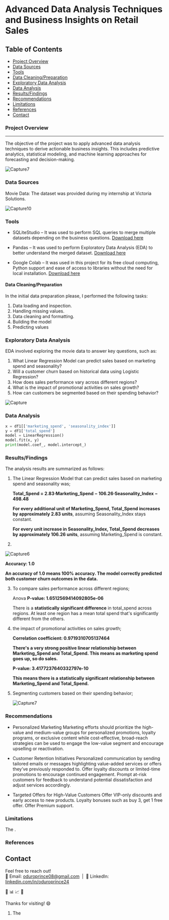# Advanced Data Analysis Techniques and Business Insights on Retail Sales

## Table of Contents
- [Project Overview](#project-overview)
- [Data Sources](#data-sources)
- [Tools](#tools)
- [Data Cleaning/Preparation](#data-cleaningpreparation)
- [Exploratory Data Analysis](#exploratory-data-analysis)
- [Data Analysis](#data-analysis)
- [Results/Findings](#resultsfindings)
- [Recommendations](#recommendations)
- [Limitations](#limitations)
- [References](#references)
- [Contact](#contact)

  
### Project Overview
---
The objective of the project was to apply advanced data analysis techniques to derive actionable business insights. This includes predictive analytics, statistical modeling, and machine learning approaches for forecasting and decision-making.

![Capture7](https://github.com/user-attachments/assets/255c8ac4-36a5-48db-9e2f-2d3b0e40e991)


### Data Sources
Movie Data: The dataset was provided during my internship at Victoria Solutions.

![Capture10](https://github.com/user-attachments/assets/0411e9a7-6113-4948-b5ee-9b10d53f8971)


### Tools
- SQLiteStudio – It was used to perform SQL queries to merge multiple datasets depending on the business questions.
  [Download here](https://www.sqlitestudio.pl/)

- Pandas – It was used to perform Exploratory Data Analysis (EDA) to better understand the merged dataset.
  [Download here](https://pandas.pydata.org/)

- Google Colab – It was used in this project for its free cloud computing, Python support and ease of access to libraries without the need for local installation.
[Download here](https://colab.research.google.com/)

#### Data Cleaning/Preparation
In the initial data preparation please, I performed the following tasks:
1.	Data loading and inspection.
3.	Handling missing values.
4.	Data cleaning and formatting.
5. 	Building the model
5.	Predicting values

   
### Exploratory Data Analysis
EDA involved exploring the movie data to answer key questions, such as: 
1.	What Linear Regression Model can predict sales based on marketing spend and seasonality?
2.	Will a customer churn based on historical data using Logistic Regression?
3.	How does sales performance vary across different regions?
4.	What is the impact of promotional activities on sales growth?
5.	How can customers be segmented based on their spending behavior?


![Capture](https://github.com/user-attachments/assets/cd51d3fd-f2c5-4db0-9ea8-bd05347caa46)

  
### Data Analysis 
```python
x = df1[['marketing_spend', 'seasonality_index']]
y = df1['total_spend']
model = LinearRegression()
model.fit(x, y)
print(model.coef_, model.intercept_) 
```

### Results/Findings
The analysis results are summarized as follows:
1.	The Linear Regression Model that can predict sales based on marketing spend and seasonality was;

    **Total_Spend = 2.83⋅Marketing_Spend − 106.26⋅Seasonality_Index − 498.48**

    **For every additional unit of Marketing_Spend, Total_Spend increases by approximately 2.83 units**, assuming Seasonality_Index stays constant.

    **For every unit increase in Seasonality_Index, Total_Spend decreases by approximately 106.26 units**, assuming Marketing_Spend is constant.

2.

  ![Capture6](https://github.com/user-attachments/assets/9bac47d3-6e1b-4e38-93a0-7f0f243427db)

  **Accuracy: 1.0**
  
  **An accuracy of 1.0 means 100% accuracy. The model correctly predicted both customer churn outcomes in the data.**
  

3.	To compare sales performance across different regions;

    Anova **P-value: 1.6512569414092805e-06**

    There is a **statistically significant difference** in total_spend across regions. At least one region has a mean total spend that's significantly different from the        others.


4.	the impact of promotional activities on sales growth;

    **Correlation coefficient: 0.9719310705137464**

    **There's a very strong positive linear relationship between Marketing_Spend and Total_Spend. This means as marketing spend goes up, so do sales.**

    **P-value: 3.4177237640332797e-10**

    **This means there is a statistically significant relationship between Marketing_Spend and Total_Spend.**



5.	Segmenting customers based on their spending behavior;

     ![Capture7](https://github.com/user-attachments/assets/dd59f18d-18c1-47b5-a801-343c9c984af7)


### Recommendations
- Personalized Marketing
  Marketing efforts should prioritize the high-value and medium-value groups for personalized promotions, loyalty programs, or exclusive content while cost-effective, broad-reach strategies can be used to engage the low-value segment and encourage upselling or reactivation.
- Customer Retention Initiatives
  Personalized communication by sending tailored emails or messages highlighting value-added services or offers they’ve previously responded to. 
  Offer loyalty discounts or limited-time promotions to encourage continued engagement.
  Prompt at-risk customers for feedback to understand potential dissatisfaction and adjust services accordingly.

- Targeted Offers for High-Value Customers
  Offer VIP-only discounts and early access to new products. Loyalty bonuses such as buy 3, get 1 free offer. Offer Premium support.


### Limitations
The .

### References


## Contact
Feel free to reach out!  
📧 Email: [oduroprince08@gmail.com](mailto:oduroprince08@gmail.com) &nbsp;|&nbsp; 🔗 LinkedIn: [linkedin.com/in/oduroprince24](https://linkedin.com/in/oduroprince24)


🚀
📊
📈
🧠

Thanks for visiting! 😄

1.	The 
